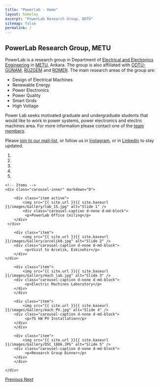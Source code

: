 ```yaml
---
title: "Powerlab - Home"
layout: homelay
excerpt: "PowerLab Research Group, ODTÜ"
sitemap: false
permalink: /
---
```


## PowerLab Research Group, METU

PowerLab is a research group in Department of [Electrical and Electronics Engineering](http://eee.metu.edu.tr/) in [METU](https://www.metu.edu.tr/), Ankara. The group is also affiliated with [ODTÜ-GÜNAM](https://odtugunam.org/), [RÜZGEM](http://ruzgem.metu.edu.tr/) and [ROMER](https://romer.metu.edu.tr/). The main research areas of the group are:

- Design of Electrical Machines
- Renewable Energy
- Power Electronics
- Power Quality
- Smart Grids
- High Voltage

Power Lab seeks  motivated graduate and undergraduate students that would like to work in power systems, power electronics and electric machines area. For more information please contact one of the [team members](/team).

Please [join to our mail-list](https://mailman.metu.edu.tr/mailman/listinfo/ee-powerlab), or follow us in [Instagram](https://www.instagram.com/metupowerlab/), or in [Linkedin](https://www.linkedin.com/company/metu-power-lab/) to stay updated.

<div markdown="0" id="carousel" class="carousel slide" data-ride="carousel" data-interval="5000" data-pause="hover" >
    <!-- Menu -->
    <ol class="carousel-indicators">
        <li data-target="#carousel" data-slide-to="0" class="active"></li>
        <li data-target="#carousel" data-slide-to="1"></li>
        <li data-target="#carousel" data-slide-to="2"></li>
        <li data-target="#carousel" data-slide-to="3"></li>
        <li data-target="#carousel" data-slide-to="4"></li>
    </ol>


<!-- I added images as png but is the page opens slowly these can be reuploaded as jpg -->
    <!-- Items -->
    <div class="carousel-inner" markdown="0">

        <div class="item active">
            <img src="{{ site.url }}{{ site.baseurl }}/images/Gallery/lab_15.jpg" alt="Slide 1" />
         	<div class="carousel-caption d-none d-md-block">
    		 <p>PowerLab Office Ceiling</p>
  		</div>
	 </div>

        <div class="item">
            <img src="{{ site.url }}{{ site.baseurl }}/images/Gallery/arcelik0.jpg" alt="Slide 2" />
		<div class="carousel-caption d-none d-md-block">
    		 <p>Visit to Arcelik, Eskisehir</p>
  		</div>        
	</div>

        <div class="item">
            <img src="{{ site.url }}{{ site.baseurl }}/images/Gallery/mach_lab.jpg" alt="Slide 3" />
		<div class="carousel-caption d-none d-md-block">
    		 <p>Electric Machines Laboratory</p>
  		</div>
        </div>

        <div class="item">
            <img src="{{ site.url }}{{ site.baseurl }}/images/Gallery/mach_PV.jpg" alt="Slide 4" />
		<div class="carousel-caption d-none d-md-block">
    		 <p>75 kW PV Installation</p>
  		</div>
        </div>

        <div class="item">
            <img src="{{ site.url }}{{ site.baseurl }}/images/Gallery/DSC_1886.JPG" alt="Slide 5" />
		<div class="carousel-caption d-none d-md-block">
    		 <p>Research Group Dinner</p>
  		</div>
        </div>

    </div>
  <a class="left carousel-control" href="#carousel" role="button" data-slide="prev">
    <span class="glyphicon glyphicon-chevron-left" aria-hidden="true"></span>
    <span class="sr-only">Previous</span>
  </a>
  <a class="right carousel-control" href="#carousel" role="button" data-slide="next">
    <span class="glyphicon glyphicon-chevron-right" aria-hidden="true"></span>
    <span class="sr-only">Next</span>
  </a>
</div>


